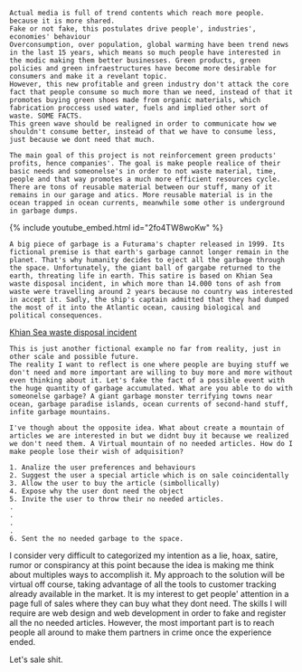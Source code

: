 	Actual media is full of trend contents which reach more people. because it is more shared.
	Fake or not fake, this postulates drive people', industries', economies' behaviour
	Overconsumption, over population, global warming have been trend news in the last 15 years, which means so much people have interested in the modic making them better businesses. Green products, green policies and green infraestructures have become more desirable for consumers and make it a revelant topic. 
	However, this new profitable and green industry don't attack the core fact that people consume so much more than we need, instead of that it promotes buying green shoes made from organic materials, which fabrication proccess used water, fuels and implied other sort of waste. SOME FACTS.
	This green wave should be realigned in order to communicate how we shouldn't consume better, instead of that we have to consume less, just because we dont need that much.

	The main goal of this project is not reinforcement green products' profits, hence companies'. The goal is make people realice of their basic needs and someonelse's in order to not waste material, time, people and that way promotes a much more efficient resources cycle. There are tons of reusable material between our stuff, many of it remains in our garage and atics. More reusable material is in the ocean trapped in ocean currents, meanwhile some other is underground in garbage dumps.

  {% include youtube_embed.html id="2fo4TW8woKw" %}

	A big piece of garbage is a Futurama's chapter released in 1999. Its fictional premise is that earth's garbage cannot longer remain in the planet. That's why humanity decides to eject all the garbage through the space. Unfortunately, the giant ball of gargabe returned to the earth, threating life in earth. This satire is based on Khian Sea waste disposal incident, in which more than 14.000 tons of ash from waste were travelling around 2 years because no country was interested in accept it. Sadly, the ship's captain admitted that they had dumped the most of it into the Atlantic ocean, causing biological and political consequences.

  [Khian Sea waste disposal incident](https://en.wikipedia.org/wiki/Khian_Sea_waste_disposal_incident)
	

	This is just another fictional example no far from reality, just in other scale and possible future.
	The reality I want to reflect is one where people are buying stuff we don't need and more important are willing to buy more and more without even thinking about it. Let's fake the fact of a possible event with the huge quantity of garbage accumulated. What are you able to do with someonelse garbage? A giant garbage monster terrifying towns near ocean, garbage paradise islands, ocean currents of second-hand stuff, infite garbage mountains.

	I've though about the opposite idea. What about create a mountain of articles we are interested in but we didnt buy it because we realized we don't need them. A Virtual mountain of no needed articles. How do I make people lose their wish of adquisition?

	1. Analize the user preferences and behaviours
	2. Suggest the user a special article which is on sale coincidentally
	3. Allow the user to buy the article (simbollically)
	4. Expose why the user dont need the object
	5. Invite the user to throw their no needed articles.
	.
	.
	.
	.
	6. Sent the no needed garbage to the space.

I consider very difficult to categorized my intention as a lie, hoax, satire, rumor or conspirancy at this point because the idea is making me think about multiples ways to accomplish it. My approach to the solution will be virtual off course, taking advantage of all the tools to customer tracking  already available in the market. It is my interest to get people' attention in a page full of sales where they can buy what they dont need.
The skills I will require are web design and web development in order to fake and register all the no needed articles. However, the most important part is to reach people all around to make them partners in crime once the experience ended.

Let's sale shit.
